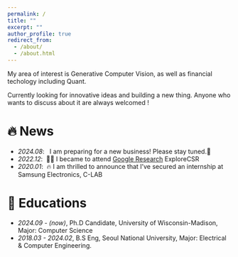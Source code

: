 ```yaml
---
permalink: /
title: ""
excerpt: ""
author_profile: true
redirect_from:
  - /about/
  - /about.html
---
```


<!--
{% if site.google_scholar_stats_use_cdn %}
{% assign gsDataBaseUrl = "https://cdn.jsdelivr.net/gh/" | append: site.repository | append: "@" %}
{% else %}
{% assign gsDataBaseUrl = "https://raw.githubusercontent.com/" | append: site.repository | append: "/" %}
{% endif %}
{% assign url = gsDataBaseUrl | append: "google-scholar-stats/gs_data_shieldsio.json" %} -->

<span class='anchor' id='about-me'></span>

My area of interest is Generative Computer Vision, as well as financial techology including Quant.

Currently looking for innovative ideas and building a new thing. Anyone who wants to discuss about it are always welcomed !

# 🔥 News

- _2024.08_: &nbsp; I am preparing for a new business! Please stay tuned.🙌
- _2022.12_: &nbsp;🎉🎉 I became to attend [Google Research](https://research.google/) ExploreCSR
- _2020.01_: &nbsp;🔥 I am thrilled to announce that I’ve secured an internship at Samsung Electronics, C-LAB

<!-- # 📝 Publications  -->
<!-- (\* Equal Contribution) -->
<!--
<div class='paper-box'><div class='paper-box-image'><div><div class="badge">ACL 2024</div><img src='images/acl24.png' alt="sym" width="80%"></div></div>
<div class='paper-box-text' markdown="1">

[Exploiting Intrinsic Multilateral Logical Rules for Weakly Supervised Natural Language Video Localization.](https://openaccess.thecvf.com/content_cvpr_2016/papers/He_Deep_Residual_Learning_CVPR_2016_paper.pdf)\\

**Zhe Xu**, Kun Wei, Xu Yang, Cheng Deng\\

The 62nd Annual Meeting of the Association for Computational Linguistics (ACL), 2024. -->
<!-- </div>
</div> -->

<!-- # 🎖 Honors and Awards
- *2023.10* Tencent Scholarship, Tencent.
- *2022.10* National Scholarship, Ministry of Education of the People's Republic of China.
- *2022.10* Outstanding Graduate Student, Xidian University. -->

# 📖 Educations

- _2024.09 - (now)_, Ph.D Candidate, University of Wisconsin-Madison, Major: Computer Science
- _2018.03 - 2024.02_, B.S Eng, Seoul National University, Major: Electrical & Computer Engineering.
